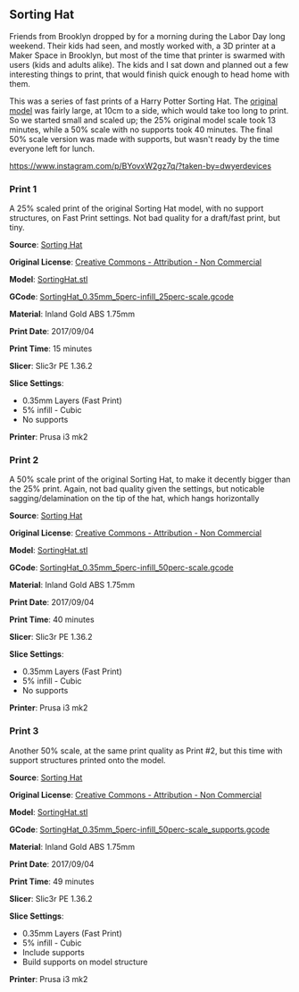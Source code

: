 ## Sorting Hat

Friends from Brooklyn dropped by for a morning during the Labor Day long weekend. Their kids had seen, and mostly worked with, a 3D printer at a
Maker Space in Brooklyn, but most of the time that printer is swarmed with users (kids and adults alike). The kids and I sat down and planned
out a few interesting things to print, that would finish quick enough to head home with them.

This was a series of fast prints of a Harry Potter Sorting Hat. The [original model](https://www.thingiverse.com/thing:501495) was fairly large,
at 10cm to a side, which would take too long to print. So we started small and scaled up; the 25% original model scale took 13 minutes, while a 50% scale with no supports took 40 minutes. The final 50% scale version was made with supports, but wasn't ready by the time everyone left for lunch.


https://www.instagram.com/p/BYovxW2gz7q/?taken-by=dwyerdevices



### Print 1

A 25% scaled print of the original Sorting Hat model, with no support structures, on Fast Print settings. Not bad quality
for a draft/fast print, but tiny.

**Source**: [Sorting Hat](https://www.thingiverse.com/thing:501495)

**Original License**: [Creative Commons - Attribution - Non Commercial](http://creativecommons.org/licenses/by-nc/3.0/)

**Model**: [SortingHat.stl](https://www.thingiverse.com/download:827770)

**GCode**: [SortingHat_0.35mm_5perc-infill_25perc-scale.gcode](https://github.com/dwyerdevices/prints/blob/master/2017/09/sorting%20hat/SortingHat_0.35mm_5perc-infill_25perc-scale.gcode)

**Material**: Inland Gold ABS 1.75mm

**Print Date**: 2017/09/04

**Print Time**: 15 minutes

**Slicer**: Slic3r PE 1.36.2

**Slice Settings**:

 - 0.35mm Layers (Fast Print)
 - 5% infill - Cubic
 - No supports

**Printer**: Prusa i3 mk2

### Print 2

A 50% scale print of the original Sorting Hat, to make it decently bigger than the 25% print. Again, not bad
quality given the settings, but noticable sagging/delamination on the tip of the hat, which hangs horizontally

**Source**: [Sorting Hat](https://www.thingiverse.com/thing:501495)

**Original License**: [Creative Commons - Attribution - Non Commercial](http://creativecommons.org/licenses/by-nc/3.0/)

**Model**: [SortingHat.stl](https://www.thingiverse.com/download:827770)

**GCode**: [SortingHat_0.35mm_5perc-infill_50perc-scale.gcode](https://github.com/dwyerdevices/prints/blob/master/2017/09/sorting%20hat/SortingHat_0.35mm_5perc-infill_50perc-scale.gcode)

**Material**: Inland Gold ABS 1.75mm

**Print Date**: 2017/09/04

**Print Time**: 40 minutes

**Slicer**: Slic3r PE 1.36.2

**Slice Settings**:

 - 0.35mm Layers (Fast Print)
 - 5% infill - Cubic
 - No supports

**Printer**: Prusa i3 mk2

### Print 3

Another 50% scale, at the same print quality as Print #2, but this time with support structures printed onto the model.

**Source**: [Sorting Hat](https://www.thingiverse.com/thing:501495)

**Original License**: [Creative Commons - Attribution - Non Commercial](http://creativecommons.org/licenses/by-nc/3.0/)

**Model**: [SortingHat.stl](https://www.thingiverse.com/download:827770)

**GCode**: [SortingHat_0.35mm_5perc-infill_50perc-scale_supports.gcode](https://github.com/dwyerdevices/prints/blob/master/2017/09/sorting%20hat/SortingHat_0.35mm_5perc-infill_50perc-scale_supports.gcode)

**Material**: Inland Gold ABS 1.75mm

**Print Date**: 2017/09/04

**Print Time**: 49 minutes

**Slicer**: Slic3r PE 1.36.2

**Slice Settings**:

 - 0.35mm Layers (Fast Print)
 - 5% infill - Cubic
 - Include supports
 - Build supports on model structure

**Printer**: Prusa i3 mk2